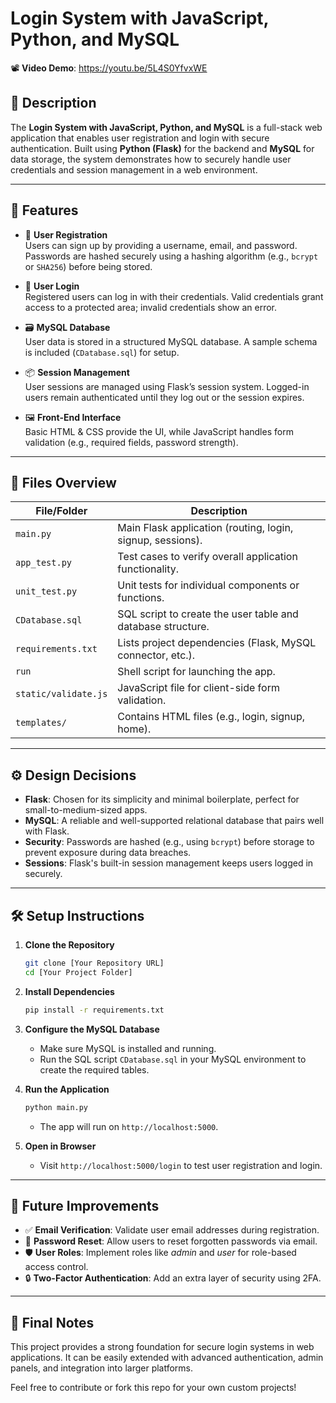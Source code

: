 # **Login System with JavaScript, Python, and MySQL**

📽️ **Video Demo**: https://youtu.be/5L4S0YfvxWE

## 📝 **Description**

The **Login System with JavaScript, Python, and MySQL** is a full-stack web application that enables user registration and login with secure authentication. Built using **Python (Flask)** for the backend and **MySQL** for data storage, the system demonstrates how to securely handle user credentials and session management in a web environment.

---

## 🚀 **Features**

- 🔐 **User Registration**  
  Users can sign up by providing a username, email, and password. Passwords are hashed securely using a hashing algorithm (e.g., `bcrypt` or `SHA256`) before being stored.

- 🔑 **User Login**  
  Registered users can log in with their credentials. Valid credentials grant access to a protected area; invalid credentials show an error.

- 🗃️ **MySQL Database**  
  User data is stored in a structured MySQL database. A sample schema is included (`CDatabase.sql`) for setup.

- 📦 **Session Management**  
  User sessions are managed using Flask’s session system. Logged-in users remain authenticated until they log out or the session expires.

- 🖼️ **Front-End Interface**  
  Basic HTML & CSS provide the UI, while JavaScript handles form validation (e.g., required fields, password strength).

---

## 📂 **Files Overview**

| File/Folder            | Description                                                                 |
|------------------------|-----------------------------------------------------------------------------|
| `main.py`              | Main Flask application (routing, login, signup, sessions).                 |
| `app_test.py`          | Test cases to verify overall application functionality.                     |
| `unit_test.py`         | Unit tests for individual components or functions.                          |
| `CDatabase.sql`        | SQL script to create the user table and database structure.                 |
| `requirements.txt`     | Lists project dependencies (Flask, MySQL connector, etc.).                  |
| `run`                  | Shell script for launching the app.                                         |
| `static/validate.js`   | JavaScript file for client-side form validation.                            |
| `templates/`           | Contains HTML files (e.g., login, signup, home).                            |

---

## ⚙️ **Design Decisions**

- **Flask**: Chosen for its simplicity and minimal boilerplate, perfect for small-to-medium-sized apps.
- **MySQL**: A reliable and well-supported relational database that pairs well with Flask.
- **Security**: Passwords are hashed (e.g., using `bcrypt`) before storage to prevent exposure during data breaches.
- **Sessions**: Flask's built-in session management keeps users logged in securely.

---

## 🛠️ **Setup Instructions**

1. **Clone the Repository**  
   ```bash
   git clone [Your Repository URL]
   cd [Your Project Folder]
   ```

2. **Install Dependencies**  
   ```bash
   pip install -r requirements.txt
   ```

3. **Configure the MySQL Database**  
   - Make sure MySQL is installed and running.
   - Run the SQL script `CDatabase.sql` in your MySQL environment to create the required tables.

4. **Run the Application**  
   ```bash
   python main.py
   ```
   - The app will run on `http://localhost:5000`.

5. **Open in Browser**  
   - Visit `http://localhost:5000/login` to test user registration and login.

---

## 🌱 **Future Improvements**

- ✅ **Email Verification**: Validate user email addresses during registration.
- 🔁 **Password Reset**: Allow users to reset forgotten passwords via email.
- 🛡️ **User Roles**: Implement roles like *admin* and *user* for role-based access control.
- 🔒 **Two-Factor Authentication**: Add an extra layer of security using 2FA.

---

## 📌 **Final Notes**

This project provides a strong foundation for secure login systems in web applications. It can be easily extended with advanced authentication, admin panels, and integration into larger platforms.

Feel free to contribute or fork this repo for your own custom projects!

